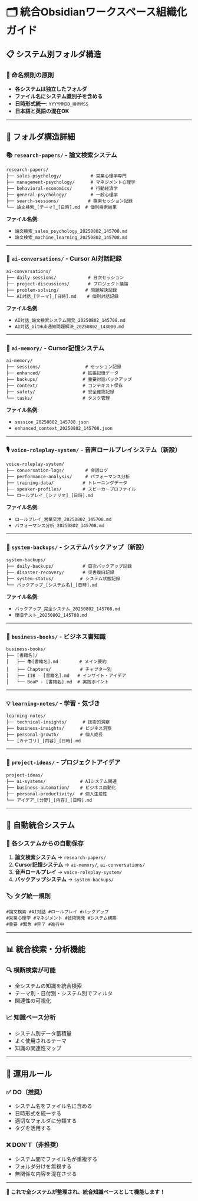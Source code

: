# 🗂️ 統合Obsidianワークスペース組織化ガイド

## 📋 システム別フォルダ構造

### 🎯 命名規則の原則
- **各システムは独立したフォルダ**
- **ファイル名にシステム識別子を含める**
- **日時形式統一**: `YYYYMMDD_HHMMSS`
- **日本語と英語の混在OK**

---

## 📁 フォルダ構造詳細

### 📚 `research-papers/` - 論文検索システム
```
research-papers/
├── sales-psychology/           # 営業心理学専門
├── management-psychology/      # マネジメント心理学
├── behavioral-economics/       # 行動経済学
├── general-psychology/         # 一般心理学
├── search-sessions/           # 検索セッション記録
└── 論文検索_[テーマ]_[日時].md  # 個別検索結果
```

**ファイル名例**:
- `論文検索_sales_psychology_20250802_145708.md`
- `論文検索_machine_learning_20250802_145708.md`

---

### 🤖 `ai-conversations/` - Cursor AI対話記録
```
ai-conversations/
├── daily-sessions/            # 日次セッション
├── project-discussions/       # プロジェクト議論
├── problem-solving/          # 問題解決記録
└── AI対話_[テーマ]_[日時].md    # 個別対話記録
```

**ファイル名例**:
- `AI対話_論文検索システム開発_20250802_145708.md`
- `AI対話_GitHub通知問題解決_20250802_143000.md`

---

### 💾 `ai-memory/` - Cursor記憶システム
```
ai-memory/
├── sessions/                 # セッション記録
├── enhanced/                # 拡張記憶データ
├── backups/                 # 重要対話バックアップ
├── context/                 # コンテキスト保存
├── safety/                  # 安全確認記録
└── tasks/                   # タスク管理
```

**ファイル名例**:
- `session_20250802_145708.json`
- `enhanced_context_20250802_145708.json`

---

### 🎙️ `voice-roleplay-system/` - 音声ロールプレイシステム（新設）
```
voice-roleplay-system/
├── conversation-logs/        # 会話ログ
├── performance-analysis/     # パフォーマンス分析
├── training-data/           # トレーニングデータ
├── speaker-profiles/        # スピーカープロファイル
└── ロールプレイ_[シナリオ]_[日時].md
```

**ファイル名例**:
- `ロールプレイ_営業交渉_20250802_145708.md`
- `パフォーマンス分析_20250802_145708.md`

---

### 🔧 `system-backups/` - システムバックアップ（新設）
```
system-backups/
├── daily-backups/           # 日次バックアップ記録
├── disaster-recovery/       # 災害復旧記録
├── system-status/          # システム状態記録
└── バックアップ_[システム名]_[日時].md
```

**ファイル名例**:
- `バックアップ_完全システム_20250802_145708.md`
- `復旧テスト_20250802_145708.md`

---

### 📖 `business-books/` - ビジネス書知識
```
business-books/
├── [書籍名]/
│   ├── 📚[書籍名].md        # メイン要約
│   ├── Chapters/           # チャプター別
│   ├── IIB - [書籍名].md   # インサイト・アイデア
│   └── BoaP - [書籍名].md  # 実践ポイント
```

---

### 💡 `learning-notes/` - 学習・気づき
```
learning-notes/
├── technical-insights/      # 技術的洞察
├── business-insights/      # ビジネス洞察
├── personal-growth/        # 個人成長
└── [カテゴリ]_[内容]_[日時].md
```

---

### 🚀 `project-ideas/` - プロジェクトアイデア
```
project-ideas/
├── ai-systems/             # AIシステム関連
├── business-automation/    # ビジネス自動化
├── personal-productivity/  # 個人生産性
└── アイデア_[分野]_[内容]_[日時].md
```

---

## 🔄 自動統合システム

### 📡 各システムからの自動保存
1. **論文検索システム** → `research-papers/`
2. **Cursor記憶システム** → `ai-memory/`, `ai-conversations/`
3. **音声ロールプレイ** → `voice-roleplay-system/`
4. **バックアップシステム** → `system-backups/`

### 🏷️ タグ統一規則
```
#論文検索 #AI対話 #ロールプレイ #バックアップ
#営業心理学 #マネジメント #技術開発 #システム構築
#重要 #緊急 #完了 #進行中
```

---

## 📊 統合検索・分析機能

### 🔍 横断検索が可能
- 全システムの知識を統合検索
- テーマ別・日付別・システム別でフィルタ
- 関連性の可視化

### 📈 知識ベース分析
- システム別データ蓄積量
- よく使用されるテーマ
- 知識の関連性マップ

---

## 🎯 運用ルール

### ✅ DO（推奨）
- システム名をファイル名に含める
- 日時形式を統一する
- 適切なフォルダに分類する
- タグを活用する

### ❌ DON'T（非推奨）
- システム間でファイル名が重複する
- フォルダ分けを無視する
- 無関係な内容を混在させる

---

**🎊 これで全システムが整理され、統合知識ベースとして機能します！**